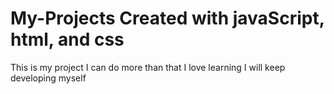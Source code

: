 # My-Projects Created with javaScript, html, and css
This is my project I can do more than that I love learning I will keep developing myself
